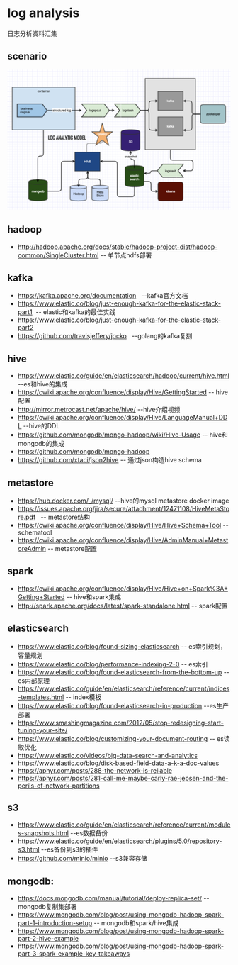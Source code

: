 # log analysis
日志分析资料汇集

## scenario
![scenario](log.png)

## hadoop
* http://hadoop.apache.org/docs/stable/hadoop-project-dist/hadoop-common/SingleCluster.html  -- 单节点hdfs部署

## kafka
* https://kafka.apache.org/documentation   --kafka官方文档
* https://www.elastic.co/blog/just-enough-kafka-for-the-elastic-stack-part1  -- elastic和kafka的最佳实践
* https://www.elastic.co/blog/just-enough-kafka-for-the-elastic-stack-part2
* https://github.com/travisjeffery/jocko   --golang的kafka复刻

## hive
* https://www.elastic.co/guide/en/elasticsearch/hadoop/current/hive.html --es和hive的集成
* https://cwiki.apache.org/confluence/display/Hive/GettingStarted -- hive配置
* http://mirror.metrocast.net/apache/hive/ --hive介绍视频
* https://cwiki.apache.org/confluence/display/Hive/LanguageManual+DDL --hive的DDL
* https://github.com/mongodb/mongo-hadoop/wiki/Hive-Usage -- hive和mongodb的集成
* https://github.com/mongodb/mongo-hadoop 
* https://github.com/xtaci/json2hive -- 通过json构造hive schema

## metastore
* https://hub.docker.com/_/mysql/  --hive的mysql metastore docker image
* https://issues.apache.org/jira/secure/attachment/12471108/HiveMetaStore.pdf   -- metastore结构
* https://cwiki.apache.org/confluence/display/Hive/Hive+Schema+Tool -- schematool
* https://cwiki.apache.org/confluence/display/Hive/AdminManual+MetastoreAdmin -- metastore配置

## spark
* https://cwiki.apache.org/confluence/display/Hive/Hive+on+Spark%3A+Getting+Started -- hive和spark集成
* http://spark.apache.org/docs/latest/spark-standalone.html -- spark配置

## elasticsearch
* https://www.elastic.co/blog/found-sizing-elasticsearch -- es索引规划，容量规划
* https://www.elastic.co/blog/performance-indexing-2-0 -- es索引
* https://www.elastic.co/blog/found-elasticsearch-from-the-bottom-up --es内部原理
* https://www.elastic.co/guide/en/elasticsearch/reference/current/indices-templates.html -- index模板
* https://www.elastic.co/blog/found-elasticsearch-in-production --es生产部署
* https://www.smashingmagazine.com/2012/05/stop-redesigning-start-tuning-your-site/
* https://www.elastic.co/blog/customizing-your-document-routing -- es读取优化
* https://www.elastic.co/videos/big-data-search-and-analytics
* https://www.elastic.co/blog/disk-based-field-data-a-k-a-doc-values
* https://aphyr.com/posts/288-the-network-is-reliable
* https://aphyr.com/posts/281-call-me-maybe-carly-rae-jepsen-and-the-perils-of-network-partitions

## s3
* https://www.elastic.co/guide/en/elasticsearch/reference/current/modules-snapshots.html  --es数据备份
* https://www.elastic.co/guide/en/elasticsearch/plugins/5.0/repository-s3.html --es备份到s3的插件
* https://github.com/minio/minio --s3兼容存储

## mongodb:
* https://docs.mongodb.com/manual/tutorial/deploy-replica-set/ -- mongodb复制集部署
* https://www.mongodb.com/blog/post/using-mongodb-hadoop-spark-part-1-introduction-setup -- mongodb和spark/hive集成
* https://www.mongodb.com/blog/post/using-mongodb-hadoop-spark-part-2-hive-example
* https://www.mongodb.com/blog/post/using-mongodb-hadoop-spark-part-3-spark-example-key-takeaways

